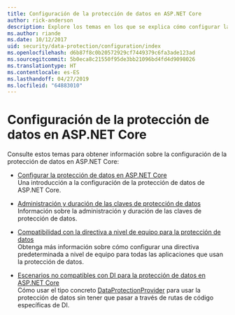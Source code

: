 ```yaml
---
title: Configuración de la protección de datos en ASP.NET Core
author: rick-anderson
description: Explore los temas en los que se explica cómo configurar la protección de datos en ASP.NET Core.
ms.author: riande
ms.date: 10/12/2017
uid: security/data-protection/configuration/index
ms.openlocfilehash: d6b87f8c0b20572929cf7449379c6fa3ade123ad
ms.sourcegitcommit: 5b0eca8c21550f95de3bb21096bd4fd4d9098026
ms.translationtype: HT
ms.contentlocale: es-ES
ms.lasthandoff: 04/27/2019
ms.locfileid: "64883010"
---
```

# <a name="data-protection-configuration-in-aspnet-core"></a>Configuración de la protección de datos en ASP.NET Core

Consulte estos temas para obtener información sobre la configuración de la protección de datos en ASP.NET Core:

* [Configurar la protección de datos en ASP.NET Core](xref:security/data-protection/configuration/overview)  
  Una introducción a la configuración de la protección de datos de ASP.NET Core.

* [Administración y duración de las claves de protección de datos](xref:security/data-protection/configuration/default-settings)  
  Información sobre la administración y duración de las claves de protección de datos.

* [Compatibilidad con la directiva a nivel de equipo para la protección de datos](xref:security/data-protection/configuration/machine-wide-policy)  
  Obtenga más información sobre cómo configurar una directiva predeterminada a nivel de equipo para todas las aplicaciones que usan la protección de datos.

* [Escenarios no compatibles con DI para la protección de datos en ASP.NET Core](xref:security/data-protection/configuration/non-di-scenarios)  
  Cómo usar el tipo concreto [DataProtectionProvider](/dotnet/api/Microsoft.AspNetCore.DataProtection.DataProtectionProvider) para usar la protección de datos sin tener que pasar a través de rutas de código específicas de DI.
